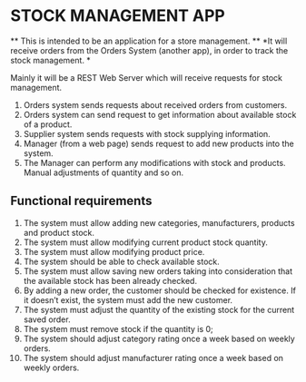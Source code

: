 # STOCK MANAGEMENT APP

** This is intended to be an application for a store management. **
*It will receive orders from the Orders System (another app), in order to track the stock management. *

Mainly it will be a REST Web Server which will receive requests for stock management. 
1.	Orders system sends requests about received orders from customers. 
2.	Orders system can send request to get information about available stock of a product.
3.	Supplier system sends requests with stock supplying information. 
4.	Manager (from a web page) sends request to add new products into the system. 
5.	The Manager can perform any modifications with stock and products. Manual adjustments of quantity and so on. 

## Functional requirements 
1.	The system must allow adding new categories, manufacturers, products and product stock.
2.	The system must allow modifying current product stock quantity.
3.	The system must allow modifying product price.
4.	The system should be able to check available stock. 
5.	The system must allow saving new orders taking into consideration that the available stock has been already checked.
6.	By adding a new order, the customer should be checked for existence. If it doesn’t exist, the system must add the new customer. 
7.	The system must adjust the quantity of the existing stock for the current saved order.
8.	The system must remove stock if the quantity is 0;
9.	The system should adjust category rating once a week based on weekly orders.
10.	The system should adjust manufacturer rating once a week based on weekly orders.
